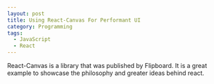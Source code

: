 ```yaml
---
layout: post
title: Using React-Canvas For Performant UI
category: Programming
tags:
  - JavaScript
  - React
---
```


React-Canvas is a library that was published by Flipboard. It is a great example to showcase the philosophy and greater ideas behind react.